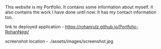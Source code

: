 This website is my Portfolio. It contains some information about myself. it also contains the work I have done until now. It has my contact information too.

link to deployed application - https://rohanrulz.github.io/Portfolio-RohanNegi/

screenshot location - ./assets/images/screenshot.jpg

